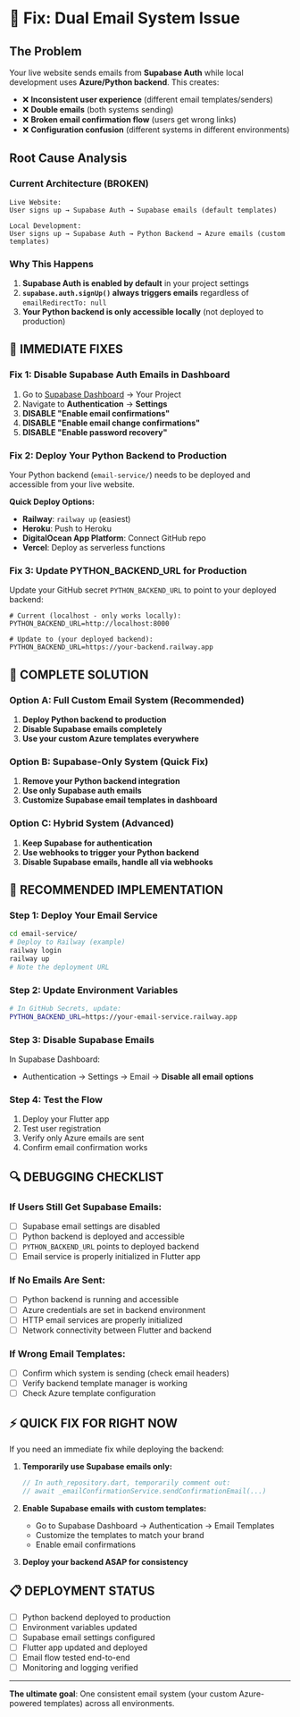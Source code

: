 # 🚨 Fix: Dual Email System Issue

## The Problem
Your live website sends emails from **Supabase Auth** while local development uses **Azure/Python backend**. This creates:

- ❌ **Inconsistent user experience** (different email templates/senders)
- ❌ **Double emails** (both systems sending)
- ❌ **Broken email confirmation flow** (users get wrong links)
- ❌ **Configuration confusion** (different systems in different environments)

## Root Cause Analysis

### Current Architecture (BROKEN)
```
Live Website:
User signs up → Supabase Auth → Supabase emails (default templates)

Local Development:  
User signs up → Supabase Auth → Python Backend → Azure emails (custom templates)
```

### Why This Happens
1. **Supabase Auth is enabled by default** in your project settings
2. **`supabase.auth.signUp()` always triggers emails** regardless of `emailRedirectTo: null`
3. **Your Python backend is only accessible locally** (not deployed to production)

## 🔧 IMMEDIATE FIXES

### Fix 1: Disable Supabase Auth Emails in Dashboard
1. Go to [Supabase Dashboard](https://supabase.com/dashboard) → Your Project
2. Navigate to **Authentication** → **Settings** 
3. **DISABLE "Enable email confirmations"**
4. **DISABLE "Enable email change confirmations"** 
5. **DISABLE "Enable password recovery"**

### Fix 2: Deploy Your Python Backend to Production
Your Python backend (`email-service/`) needs to be deployed and accessible from your live website.

**Quick Deploy Options:**
- **Railway**: `railway up` (easiest)
- **Heroku**: Push to Heroku
- **DigitalOcean App Platform**: Connect GitHub repo
- **Vercel**: Deploy as serverless functions

### Fix 3: Update PYTHON_BACKEND_URL for Production
Update your GitHub secret `PYTHON_BACKEND_URL` to point to your deployed backend:
```
# Current (localhost - only works locally):
PYTHON_BACKEND_URL=http://localhost:8000

# Update to (your deployed backend):
PYTHON_BACKEND_URL=https://your-backend.railway.app
```

## 🎯 COMPLETE SOLUTION

### Option A: Full Custom Email System (Recommended)
1. **Deploy Python backend to production**
2. **Disable Supabase emails completely**  
3. **Use your custom Azure templates everywhere**

### Option B: Supabase-Only System (Quick Fix)
1. **Remove your Python backend integration**
2. **Use only Supabase auth emails**
3. **Customize Supabase email templates in dashboard**

### Option C: Hybrid System (Advanced)
1. **Keep Supabase for authentication**
2. **Use webhooks to trigger your Python backend**
3. **Disable Supabase emails, handle all via webhooks**

## 🚀 RECOMMENDED IMPLEMENTATION

### Step 1: Deploy Your Email Service
```bash
cd email-service/
# Deploy to Railway (example)
railway login
railway up
# Note the deployment URL
```

### Step 2: Update Environment Variables
```bash
# In GitHub Secrets, update:
PYTHON_BACKEND_URL=https://your-email-service.railway.app
```

### Step 3: Disable Supabase Emails
In Supabase Dashboard:
- Authentication → Settings → Email → **Disable all email options**

### Step 4: Test the Flow
1. Deploy your Flutter app
2. Test user registration  
3. Verify only Azure emails are sent
4. Confirm email confirmation works

## 🔍 DEBUGGING CHECKLIST

### If Users Still Get Supabase Emails:
- [ ] Supabase email settings are disabled
- [ ] Python backend is deployed and accessible
- [ ] `PYTHON_BACKEND_URL` points to deployed backend
- [ ] Email service is properly initialized in Flutter app

### If No Emails Are Sent:
- [ ] Python backend is running and accessible
- [ ] Azure credentials are set in backend environment
- [ ] HTTP email services are properly initialized
- [ ] Network connectivity between Flutter and backend

### If Wrong Email Templates:
- [ ] Confirm which system is sending (check email headers)
- [ ] Verify backend template manager is working
- [ ] Check Azure template configuration

## ⚡ QUICK FIX FOR RIGHT NOW

If you need an immediate fix while deploying the backend:

1. **Temporarily use Supabase emails only:**
   ```dart
   // In auth_repository.dart, temporarily comment out:
   // await _emailConfirmationService.sendConfirmationEmail(...)
   ```

2. **Enable Supabase emails with custom templates:**
   - Go to Supabase Dashboard → Authentication → Email Templates
   - Customize the templates to match your brand
   - Enable email confirmations

3. **Deploy your backend ASAP for consistency**

## 📋 DEPLOYMENT STATUS

- [ ] Python backend deployed to production
- [ ] Environment variables updated  
- [ ] Supabase email settings configured
- [ ] Flutter app updated and deployed
- [ ] Email flow tested end-to-end
- [ ] Monitoring and logging verified

---

**The ultimate goal**: One consistent email system (your custom Azure-powered templates) across all environments.
